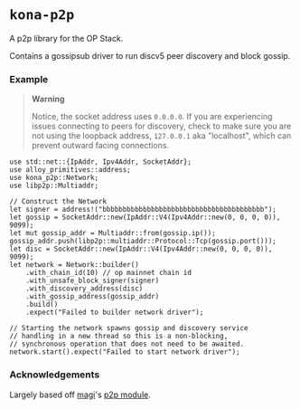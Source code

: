 # `kona-p2p`

A p2p library for the OP Stack.

Contains a gossipsub driver to run discv5 peer discovery and block gossip.

### Example

> **Warning**
>
> Notice, the socket address uses `0.0.0.0`.
> If you are experiencing issues connecting to peers for discovery,
> check to make sure you are not using the loopback address,
> `127.0.0.1` aka "localhost", which can prevent outward facing connections.

```rust,no_run
use std::net::{IpAddr, Ipv4Addr, SocketAddr};
use alloy_primitives::address;
use kona_p2p::Network;
use libp2p::Multiaddr;

// Construct the Network
let signer = address!("bbbbbbbbbbbbbbbbbbbbbbbbbbbbbbbbbbbbbbbb");
let gossip = SocketAddr::new(IpAddr::V4(Ipv4Addr::new(0, 0, 0, 0)), 9099);
let mut gossip_addr = Multiaddr::from(gossip.ip());
gossip_addr.push(libp2p::multiaddr::Protocol::Tcp(gossip.port()));
let disc = SocketAddr::new(IpAddr::V4(Ipv4Addr::new(0, 0, 0, 0)), 9099);
let network = Network::builder()
    .with_chain_id(10) // op mainnet chain id
    .with_unsafe_block_signer(signer)
    .with_discovery_address(disc)
    .with_gossip_address(gossip_addr)
    .build()
    .expect("Failed to builder network driver");

// Starting the network spawns gossip and discovery service
// handling in a new thread so this is a non-blocking,
// synchronous operation that does not need to be awaited.
network.start().expect("Failed to start network driver");
```

[!WARNING]: ###example

### Acknowledgements

Largely based off [magi]'s [p2p module][p2p].

<!-- Links -->

[magi]: https://github.com/a16z/magi
[p2p]: https://github.com/a16z/magi/tree/master/src/network
